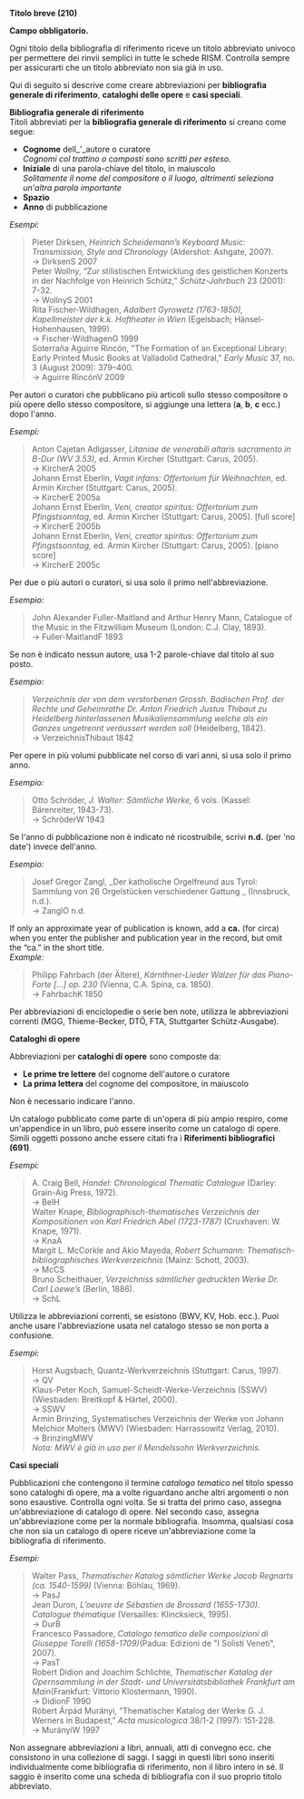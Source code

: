 **Titolo breve  (210)**

**Campo obbligatorio.**

Ogni titolo della bibliografia di riferimento riceve un titolo abbreviato univoco per permettere dei rinvii semplici in tutte le schede RISM. Controlla sempre per assicurarti che un titolo abbreviato non sia già in uso.   

Qui di seguito si descrive come creare abbreviazioni per **bibliografia generale di riferimento**, **cataloghi delle opere** e **casi speciali**.

**Bibliografia generale di riferimento**  
Titoli abbreviati per la **bibliografia generale di riferimento** si creano come segue:

- **Cognome** dell_'_autore o curatore  
_Cognomi col trattino o composti sono scritti per esteso._  
- **Iniziale** di una parola-chiave del titolo, in maiuscolo  
_Solitamente il nome del compositore o il luogo, altrimenti seleziona un'altra parola importante_  
- **Spazio**
- **Anno** di pubblicazione

_Esempi:_

> Pieter Dirksen, _Heinrich Scheidemann’s Keyboard Music: Transmission, Style and Chronology_ (Aldershot: Ashgate, 2007).  
>             → DirksenS 2007  
> Peter Wollny, “Zur stilistischen Entwicklung des geistlichen Konzerts in der Nachfolge von Heinrich Schütz,” _Schütz-Jahrbuch_ 23 (2001): 7-32.  
>             → WollnyS 2001  
> Rita Fischer-Wildhagen, _Adalbert Gyrowetz (1763-1850), Kapellmeister der k.k. Hoftheater in Wien_ (Egelsbach; Hänsel-Hohenhausen, 1999).  
>             → Fischer-WildhagenG 1999  
> Soterraña Aguirre Rincón, "The Formation of an Exceptional Library: Early Printed Music Books at Valladolid Cathedral," _Early Music_ 37, no. 3 (August 2009): 379–400.  
>             → Aguirre RincónV 2009


Per autori o curatori che pubblicano più articoli sullo stesso compositore o più opere dello stesso compositore, si aggiunge una lettera (**a**, **b**, **c** ecc.) dopo l'anno.  

_Esempi:_  


> Anton Cajetan Adlgasser, _Litaniae de venerabili altaris sacramento in B-Dur (WV 3.53),_ ed. Armin Kircher (Stuttgart: Carus, 2005).  
>             → KircherA 2005  
> Johann Ernst Eberlin, _Vagit infans: Offertorium für Weihnachten_, ed. Armin Kircher (Stuttgart: Carus, 2005).  
>             → KircherE 2005a  
> Johann Ernst Eberlin, _Veni, creator spiritus: Offertorium zum Pfingstsonntag_, ed. Armin Kircher (Stuttgart: Carus, 2005). [full score]  
>             → KircherE 2005b  
> Johann Ernst Eberlin, _Veni, creator spiritus: Offertorium zum Pfingstsonntag,_ ed. Armin Kircher (Stuttgart: Carus, 2005). [piano score]  
>             → KircherE 2005c


Per due o più autori o curatori, si usa solo il primo nell'abbreviazione.  

_Esempio:_  

> John Alexander Fuller-Maitland and Arthur Henry Mann, Catalogue of the Music in the Fitzwilliam Museum (London: C.J. Clay, 1893).  
>             → Fuller-MaitlandF 1893


Se non è indicato nessun autore, usa 1-2 parole-chiave dal titolo al suo posto.  

_Esempio:_

> _Verzeichnis der von dem verstorbenen Grossh. Badischen Prof. der Rechte und Geheimrathe Dr. Anton Friedrich Justus Thibaut zu Heidelberg hinterlassenen Musikaliensammlung welche als ein Ganzes ungetrennt veräussert werden soll_ (Heidelberg, 1842).  
>             → VerzeichnisThibaut 1842



Per opere in più volumi pubblicate nel corso di vari anni, si usa solo il primo anno.

_Esempio:_

> Otto Schröder, _J. Walter: Sämtliche Werke,_ 6 vols. (Kassel: Bärenreiter, 1943-73).  
>             → SchröderW 1943

Se l'anno di pubblicazione non è indicato né ricostruibile, scrivi **n.d.** (per 'no date') invece dell'anno.

_Esempio:_

> Josef Gregor Zangl, _Der katholische Orgelfreund aus Tyrol: Sammlung von 26 Orgelstücken verschiedener Gattung _ (Innsbruck, n.d.).  
>             → ZanglO n.d.


If only an approximate year of publication is known, add a **ca.** (for circa) when you enter the publisher and publication year in the record, but omit the “ca.” in the short title.  
_Example:_  

> Philipp Fahrbach (der Ältere), _Kärnthner-Lieder Walzer für das Piano-Forte [...] op. 230_ (Vienna, C.A. Spina, ca. 1850).  
>             → FahrbachK 1850

Per abbreviazioni di enciclopedie o serie ben note, utilizza le abbreviazioni correnti (MGG, Thieme-Becker, DTÖ, FTA, Stuttgarter Schütz-Ausgabe).



**Cataloghi di opere**

Abbreviazioni per **cataloghi di opere** sono composte da:

- **Le prime tre lettere** del cognome dell'autore o curatore
- **La prima lettera** del cognome del compositore, in maiuscolo

Non è necessario indicare l'anno.

Un catalogo pubblicato come parte di un'opera di più ampio respiro, come un'appendice in un libro, può essere inserito come un catalogo di opere. Simili oggetti possono anche essere citati fra i  **Riferimenti bibliografici (691)**. 

_Esempi:_

> A. Craig Bell, _Handel: Chronological Thematic Catalogue_ (Darley: Grain-Aig Press, 1972).  
>             → BelH  
> Walter Knape, _Bibliographisch-thematisches Verzeichnis der Kompositionen von Karl Friedrich Abel (1723-1787)_ (Cruxhaven: W. Knape, 1971).  
>             → KnaA  
> Margit L. McCorkle and Akio Mayeda, _Robert Schumann: Thematisch-bibliographisches Werkverzeichnis_ (Mainz: Schott, 2003).  
>             → McCS  
> Bruno Scheithauer, _Verzeichniss sämtlicher gedruckten Werke Dr. Carl Loewe’s_ (Berlin, 1886).  
>          → SchL

Utilizza le abbreviazioni correnti, se esistono (BWV, KV, Hob. ecc.). Puoi anche usare l'abbreviazione usata nel catalogo stesso se non porta a confusione.    

_Esempi:_  

> Horst Augsbach, Quantz-Werkverzeichnis (Stuttgart: Carus, 1997).  
>            → QV  
> Klaus-Peter Koch, Samuel-Scheidt-Werke-Verzeichnis (SSWV) (Wiesbaden: Breitkopf & Härtel, 2000).  
>            → SSWV  
> Armin Brinzing,  Systematisches Verzeichnis der Werke von Johann Melchior Molters (MWV) (Wiesbaden: Harrassowitz Verlag, 2010).  
>            → BrinzingMWV  
>                _Nota: MWV è già in uso per il Mendelssohn Werkverzeichnis._





**Casi speciali**

Pubblicazioni che contengono il termine _catalogo tematico_ nel titolo spesso sono cataloghi di opere, ma a volte riguardano anche altri argomenti o non sono esaustive. Controlla ogni volta. Se si tratta del primo caso, assegna un'abbreviazione di catalogo di opere. Nel secondo caso, assegna un'abbreviazione come per la normale bibliografia. Insomma, qualsiasi cosa che non sia un catalogo di opere riceve un'abbreviazione come la bibliografia di riferimento.

_Esempi:_

> Walter Pass, _Thematischer Katalog sämtlicher Werke Jacob Regnarts (ca. 1540-1599)_ (Vienna: Böhlau, 1969).  
>             → PasJ  
> Jean Duron, _L’oeuvre de Sébastien de Brossard (1655-1730). Catalogue thématique_ (Versailles: Klincksieck, 1995).  
>             → DurB  
> Francesco Passadore, _Catalogo tematico delle composizioni di Giuseppe Torelli (1658-1709)_(Padua: Edizioni de "I Solisti Veneti", 2007).  
>             → PasT  
> Robert Didion and Joachim Schlichte, _Thematischer Katalog der Opernsammlung in der Stadt- und Universitätsbibliothek Frankfurt am Main_(Frankfurt: Vittorio Klostermann, 1990).  
>             → DidionF 1990  
> Róbert Árpád Murányi, “Thematischer Katalog der Werke G. J. Werners in Budapest,” _Acta musicologica_ 38/1-2 (1997): 151-228.  
>             → MurányiW 1997

Non assegnare abbreviazioni a libri, annuali, atti di convegno ecc. che consistono in una collezione di saggi. I saggi in questi libri sono inseriti individualmente come bibliografia di riferimento, non il libro intero in sé. Il saggio è inserito come una scheda di bibliografia con il suo proprio titolo abbreviato.
